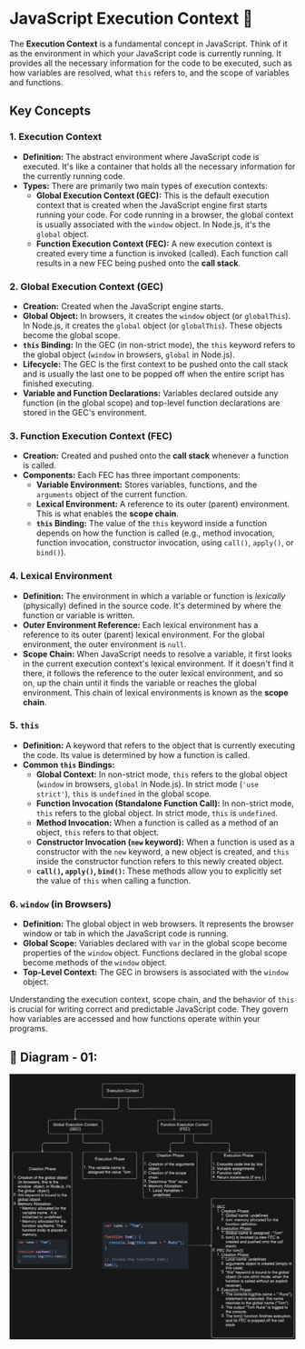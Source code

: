 # JavaScript Execution Context 🧠

The **Execution Context** is a fundamental concept in JavaScript. Think of it as the environment in which your JavaScript code is currently running. It provides all the necessary information for the code to be executed, such as how variables are resolved, what `this` refers to, and the scope of variables and functions.

## Key Concepts

### 1. Execution Context

* **Definition:** The abstract environment where JavaScript code is executed. It's like a container that holds all the necessary information for the currently running code.
* **Types:** There are primarily two main types of execution contexts:
    * **Global Execution Context (GEC):** This is the default execution context that is created when the JavaScript engine first starts running your code. For code running in a browser, the global context is usually associated with the `window` object. In Node.js, it's the `global` object.
    * **Function Execution Context (FEC):** A new execution context is created every time a function is invoked (called). Each function call results in a new FEC being pushed onto the **call stack**.

### 2. Global Execution Context (GEC)

* **Creation:** Created when the JavaScript engine starts.
* **Global Object:** In browsers, it creates the `window` object (or `globalThis`). In Node.js, it creates the `global` object (or `globalThis`). These objects become the global scope.
* **`this` Binding:** In the GEC (in non-strict mode), the `this` keyword refers to the global object (`window` in browsers, `global` in Node.js).
* **Lifecycle:** The GEC is the first context to be pushed onto the call stack and is usually the last one to be popped off when the entire script has finished executing.
* **Variable and Function Declarations:** Variables declared outside any function (in the global scope) and top-level function declarations are stored in the GEC's environment.

### 3. Function Execution Context (FEC)

* **Creation:** Created and pushed onto the **call stack** whenever a function is called.
* **Components:** Each FEC has three important components:
    * **Variable Environment:** Stores variables, functions, and the `arguments` object of the current function.
    * **Lexical Environment:** A reference to its outer (parent) environment. This is what enables the **scope chain**.
    * **`this` Binding:** The value of the `this` keyword inside a function depends on how the function is called (e.g., method invocation, function invocation, constructor invocation, using `call()`, `apply()`, or `bind()`).

### 4. Lexical Environment

* **Definition:** The environment in which a variable or function is *lexically* (physically) defined in the source code. It's determined by where the function or variable is written.
* **Outer Environment Reference:** Each lexical environment has a reference to its outer (parent) lexical environment. For the global environment, the outer environment is `null`.
* **Scope Chain:** When JavaScript needs to resolve a variable, it first looks in the current execution context's lexical environment. If it doesn't find it there, it follows the reference to the outer lexical environment, and so on, up the chain until it finds the variable or reaches the global environment. This chain of lexical environments is known as the **scope chain**.

### 5. `this`

* **Definition:** A keyword that refers to the object that is currently executing the code. Its value is determined by how a function is called.
* **Common `this` Bindings:**
    * **Global Context:** In non-strict mode, `this` refers to the global object (`window` in browsers, `global` in Node.js). In strict mode (`'use strict'`), `this` is `undefined` in the global scope.
    * **Function Invocation (Standalone Function Call):** In non-strict mode, `this` refers to the global object. In strict mode, `this` is `undefined`.
    * **Method Invocation:** When a function is called as a method of an object, `this` refers to that object.
    * **Constructor Invocation (`new` keyword):** When a function is used as a constructor with the `new` keyword, a new object is created, and `this` inside the constructor function refers to this newly created object.
    * **`call()`, `apply()`, `bind()`:** These methods allow you to explicitly set the value of `this` when calling a function.

### 6. `window` (in Browsers)

* **Definition:** The global object in web browsers. It represents the browser window or tab in which the JavaScript code is running.
* **Global Scope:** Variables declared with `var` in the global scope become properties of the `window` object. Functions declared in the global scope become methods of the `window` object.
* **Top-Level Context:** The GEC in browsers is associated with the `window` object.

Understanding the execution context, scope chain, and the behavior of `this` is crucial for writing correct and predictable JavaScript code. They govern how variables are accessed and how functions operate within your programs.

## 🧩 Diagram - 01:

![JavaScript Execution Context](./assets/js-execution-context-diagram-01.png)

